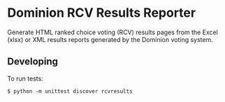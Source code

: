 # Dominion RCV Results Reporter

Generate HTML ranked choice voting (RCV) results pages from the
Excel (xlsx) or XML results reports generated by the Dominion voting system.

## Developing

To run tests:

```
$ python -m unittest discover rcvresults
```
